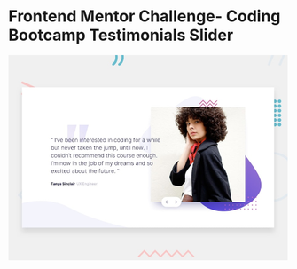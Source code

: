 # Frontend Mentor Challenge- Coding Bootcamp Testimonials Slider

![Design preview for the Coding Bootcamp Testimonials Slider coding challenge](./design/desktop-preview.jpg)
